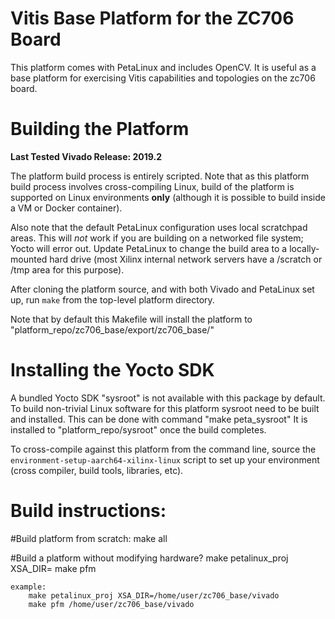 # Vitis Base Platform for the ZC706 Board

This platform comes with PetaLinux and includes OpenCV. It is useful
as a base platform for exercising Vitis capabilities and topologies on the zc706 board.

# Building the Platform

**Last Tested Vivado Release: 2019.2**

The platform build process is entirely scripted. Note that as this platform
build process involves cross-compiling Linux, build of the platform is supported
on Linux environments **only** (although it is possible to build inside a VM or
Docker container).

Also note that the default PetaLinux configuration uses local scratchpad areas. This
will *not* work if you are building on a networked file system; Yocto will error out.
Update PetaLinux to change the build area to a locally-mounted hard drive (most
Xilinx internal network servers have a /scratch or /tmp area for this purpose).

After cloning the platform source, and with both Vivado and PetaLinux set up, run
`make` from the top-level platform directory.

Note that by default this Makefile will install the platform to "platform_repo/zc706_base/export/zc706_base/"

# Installing the Yocto SDK

A bundled Yocto SDK "sysroot" is not available with this package by default. To build
non-trivial Linux software for this platform sysroot need to be built and installed.
This can be done with command "make peta_sysroot"
It is installed to "platform_repo/sysroot" once the build completes.

To cross-compile against this platform from the command line, source the
`environment-setup-aarch64-xilinx-linux` script to set up your environment (cross
compiler, build tools, libraries, etc).

# Build instructions:
#Build platform from scratch:
	make all

#Build a platform without modifying hardware?
	make petalinux_proj XSA_DIR=<xsa dir path>
	make pfm <xsa dir path>

	example:
		make petalinux_proj XSA_DIR=/home/user/zc706_base/vivado
		make pfm /home/user/zc706_base/vivado
